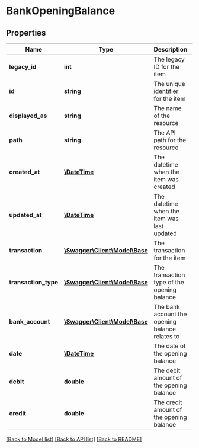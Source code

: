 # BankOpeningBalance

## Properties
Name | Type | Description | Notes
------------ | ------------- | ------------- | -------------
**legacy_id** | **int** | The legacy ID for the item | [optional] 
**id** | **string** | The unique identifier for the item | [optional] 
**displayed_as** | **string** | The name of the resource | [optional] 
**path** | **string** | The API path for the resource | [optional] 
**created_at** | [**\DateTime**](\DateTime.md) | The datetime when the item was created | [optional] 
**updated_at** | [**\DateTime**](\DateTime.md) | The datetime when the item was last updated | [optional] 
**transaction** | [**\Swagger\Client\Model\Base**](Base.md) | The transaction for the item | [optional] 
**transaction_type** | [**\Swagger\Client\Model\Base**](Base.md) | The transaction type of the opening balance | [optional] 
**bank_account** | [**\Swagger\Client\Model\Base**](Base.md) | The bank account the opening balance relates to | [optional] 
**date** | [**\DateTime**](\DateTime.md) | The date of the opening balance | [optional] 
**debit** | **double** | The debit amount of the opening balance | [optional] 
**credit** | **double** | The credit amount of the opening balance | [optional] 

[[Back to Model list]](../README.md#documentation-for-models) [[Back to API list]](../README.md#documentation-for-api-endpoints) [[Back to README]](../README.md)



